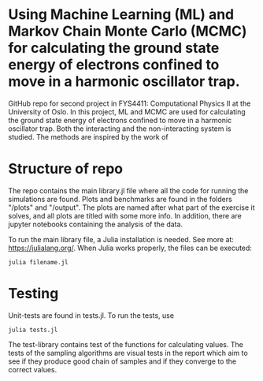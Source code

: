 # Using Machine Learning (ML) and Markov Chain Monte Carlo (MCMC) for calculating the ground state energy of electrons confined to move in a harmonic oscillator trap.
GitHub repo for second project in FYS4411: Computational Physics II at the University of Oslo. In this project, ML and MCMC are used for calculating the ground state energy of electrons confined to move in a harmonic oscillator trap. Both the interacting and the non-interacting system is studied. The methods are inspired by the work of 

# Structure of repo
The repo contains the main library.jl file where all the code for running the simulations are found. Plots and benchmarks are found in the folders "/plots" and "/output". The plots are named after what part of the exercise it solves, and all plots are titled with some more info. In addition, there are jupyter notebooks containing the analysis of the data.  

To run the main library file, a Julia installation is needed. See more at: https://julialang.org/. When Julia works properly, the files can be executed:
```
julia filename.jl
```

# Testing
Unit-tests are found in tests.jl. To run the tests, use 
```
julia tests.jl
```
The test-library contains test of the functions for calculating values. The tests of the sampling algorithms are visual tests in the report which aim to see if they produce good chain of samples and if they converge to the correct values. 
